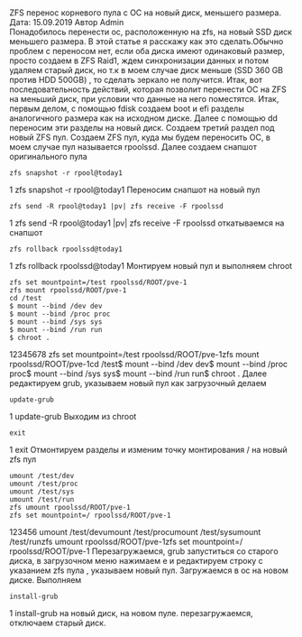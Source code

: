 #
ZFS перенос корневого пула с ОС на новый диск, меньшего размера.                	
  Дата: 15.09.2019 Автор Admin  
Понадобилось перенести ос, расположенную на zfs, на новый SSD диск меньшего размера. В этой статье я расскажу как это сделать.Обычно проблем с переносом нет, если оба диска имеют одинаковый размер, просто создаем в ZFS Raid1, ждем синхронизации данных и потом удаляем старый диск, но т.к в моем случае диск меньше (SSD 360 GB против HDD 500GB) , то сделать зеркало не получится.
Итак, вот последовательность действий, которая позволит перенести ОС на ZFS на меньший диск, при условии что данные на него поместятся.
Итак, первым делом, с помощью fdisk создаем boot и efi разделы аналогичного размера как на исходном диске.
Далее с помощью dd переносим эти разделы на новый диск.
Создаем третий раздел под новый ZFS пул.
Создаем ZFS пул, куда мы будем переносить ОС, в моем случае пул называется rpoolssd.
Далее создаем снапшот оригинального пула
```
zfs snapshot -r rpool@today1
```
1
zfs snapshot -r rpool@today1
Переносим снапшот на новый пул
```
zfs send -R rpool@today1 |pv| zfs receive -F rpoolssd
```
1
zfs send -R rpool@today1 |pv| zfs receive -F rpoolssd
откатываемся на снапшот
```
zfs rollback rpoolssd@today1
```
1
zfs rollback rpoolssd@today1
Монтируем новый пул и выполняем chroot
```
zfs set mountpoint=/test rpoolssd/ROOT/pve-1
zfs mount rpoolssd/ROOT/pve-1
cd /test
$ mount --bind /dev dev
$ mount --bind /proc proc
$ mount --bind /sys sys
$ mount --bind /run run
$ chroot .
```
12345678
zfs set mountpoint=/test rpoolssd/ROOT/pve-1zfs mount rpoolssd/ROOT/pve-1cd /test$ mount --bind /dev dev$ mount --bind /proc proc$ mount --bind /sys sys$ mount --bind /run run$ chroot .
Далее редактируем grub, указываем новый пул как загрузочный
делаем
```
update-grub
```
1
update-grub
Выходим из chroot
```
exit
```
1
exit
Отмонтируем разделы и изменим точку монтирования / на новый zfs пул
```
umount /test/dev
umount /test/proc
umount /test/sys
umount /test/run
zfs umount rpoolssd/ROOT/pve-1
zfs set mountpoint=/ rpoolssd/ROOT/pve-1
```
123456
umount /test/devumount /test/procumount /test/sysumount /test/runzfs umount rpoolssd/ROOT/pve-1zfs set mountpoint=/ rpoolssd/ROOT/pve-1
Перезагружаемся, grub запуститься со старого диска, в загрузочном меню нажимаем e и редактируем строку с указанием zfs пула , указываем новый пул.
Загружаемся в ос на новом диске.
Выполняем
```
install-grub
```
1
install-grub
на новый диск, на новом пуле.
перезагружаемся, отключаем старый диск.
